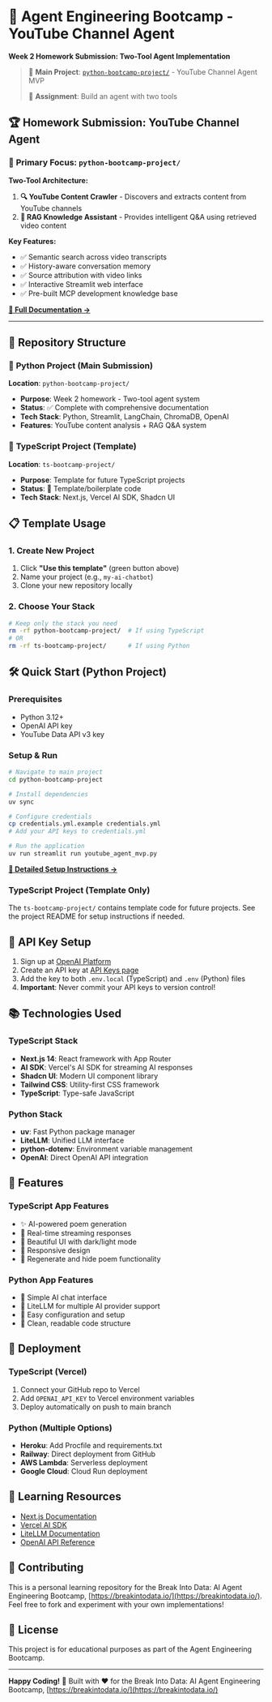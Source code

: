# 🤖 Agent Engineering Bootcamp - YouTube Channel Agent

**Week 2 Homework Submission: Two-Tool Agent Implementation**

> 🎯 **Main Project**: [`python-bootcamp-project/`](./python-bootcamp-project/) - YouTube Channel Agent MVP
> 
> 📝 **Assignment**: Build an agent with two tools 

## 🏆 Homework Submission: YouTube Channel Agent

### 📍 **Primary Focus**: `python-bootcamp-project/`

**Two-Tool Architecture:**
1. **🔍 YouTube Content Crawler** - Discovers and extracts content from YouTube channels
2. **🧠 RAG Knowledge Assistant** - Provides intelligent Q&A using retrieved video content

**Key Features:**
- ✅ Semantic search across video transcripts
- ✅ History-aware conversation memory  
- ✅ Source attribution with video links
- ✅ Interactive Streamlit web interface
- ✅ Pre-built MCP development knowledge base

**[📖 Full Documentation →](./python-bootcamp-project/README.md)**

---

## 🎯 Repository Structure

### 🐍 **Python Project** (Main Submission)
**Location**: `python-bootcamp-project/`
- **Purpose**: Week 2 homework - Two-tool agent system
- **Status**: ✅ Complete with comprehensive documentation
- **Tech Stack**: Python, Streamlit, LangChain, ChromaDB, OpenAI
- **Features**: YouTube content analysis + RAG Q&A system

### 🚀 **TypeScript Project** (Template)
**Location**: `ts-bootcamp-project/`
- **Purpose**: Template for future TypeScript projects
- **Status**: 🚧 Template/boilerplate code
- **Tech Stack**: Next.js, Vercel AI SDK, Shadcn UI

## 📋 Template Usage

### 1. Create New Project
1. Click **"Use this template"** (green button above)
2. Name your project (e.g., `my-ai-chatbot`)
3. Clone your new repository locally

### 2. Choose Your Stack
```bash
# Keep only the stack you need
rm -rf python-bootcamp-project/  # If using TypeScript
# OR
rm -rf ts-bootcamp-project/      # If using Python
```

## 🛠️ Quick Start (Python Project)

### Prerequisites
- Python 3.12+
- OpenAI API key
- YouTube Data API v3 key

### Setup & Run
```bash
# Navigate to main project
cd python-bootcamp-project

# Install dependencies  
uv sync

# Configure credentials
cp credentials.yml.example credentials.yml
# Add your API keys to credentials.yml

# Run the application
uv run streamlit run youtube_agent_mvp.py
```

**[📖 Detailed Setup Instructions →](./python-bootcamp-project/README.md)**

### TypeScript Project (Template Only)
The `ts-bootcamp-project/` contains template code for future projects. See the project README for setup instructions if needed.

## 🔑 API Key Setup

1. Sign up at [OpenAI Platform](https://platform.openai.com/)
2. Create an API key at [API Keys page](https://platform.openai.com/api-keys)
3. Add the key to both `.env.local` (TypeScript) and `.env` (Python) files
4. **Important**: Never commit your API keys to version control!

## 📚 Technologies Used

### TypeScript Stack
- **Next.js 14**: React framework with App Router
- **AI SDK**: Vercel's AI SDK for streaming AI responses
- **Shadcn UI**: Modern UI component library
- **Tailwind CSS**: Utility-first CSS framework
- **TypeScript**: Type-safe JavaScript

### Python Stack
- **uv**: Fast Python package manager
- **LiteLLM**: Unified LLM interface
- **python-dotenv**: Environment variable management
- **OpenAI**: Direct OpenAI API integration

## 🎯 Features

### TypeScript App Features
- ✨ AI-powered poem generation
- 🔄 Real-time streaming responses
- 🎨 Beautiful UI with dark/light mode
- 📱 Responsive design
- 🔄 Regenerate and hide poem functionality

### Python App Features
- 🤖 Simple AI chat interface
- 🔗 LiteLLM for multiple AI provider support
- 🔧 Easy configuration and setup
- 📝 Clean, readable code structure

## 🚀 Deployment

### TypeScript (Vercel)
1. Connect your GitHub repo to Vercel
2. Add `OPENAI_API_KEY` to Vercel environment variables
3. Deploy automatically on push to main branch

### Python (Multiple Options)
- **Heroku**: Add Procfile and requirements.txt
- **Railway**: Direct deployment from GitHub
- **AWS Lambda**: Serverless deployment
- **Google Cloud**: Cloud Run deployment

## 📖 Learning Resources

- [Next.js Documentation](https://nextjs.org/docs)
- [Vercel AI SDK](https://sdk.vercel.ai/)
- [LiteLLM Documentation](https://docs.litellm.ai/)
- [OpenAI API Reference](https://platform.openai.com/docs/api-reference)

## 🤝 Contributing

This is a personal learning repository for the Break Into Data: AI Agent Engineering Bootcamp, [https://breakintodata.io/](https://breakintodata.io/). Feel free to fork and experiment with your own implementations!

## 📄 License

This project is for educational purposes as part of the Agent Engineering Bootcamp.

---

**Happy Coding!** 🎉 Built with ❤️ for the Break Into Data: AI Agent Engineering Bootcamp, [https://breakintodata.io/](https://breakintodata.io/)
